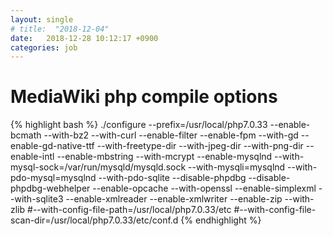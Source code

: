 ```yaml
---
layout: single
# title:  "2018-12-04"
date:   2018-12-28 10:12:17 +0900
categories: job
---
```


# MediaWiki php compile options
{% highlight bash %}
./configure
    --prefix=/usr/local/php7.0.33 
    --enable-bcmath
    --with-bz2 
    --with-curl 
    --enable-filter 
    --enable-fpm 
    --with-gd 
    --enable-gd-native-ttf 
    --with-freetype-dir 
    --with-jpeg-dir 
    --with-png-dir 
    --enable-intl 
    --enable-mbstring 
    --with-mcrypt 
    --enable-mysqlnd 
    --with-mysql-sock=/var/run/mysqld/mysqld.sock 
    --with-mysqli=mysqlnd 
    --with-pdo-mysql=mysqlnd 
    --with-pdo-sqlite 
    --disable-phpdbg 
    --disable-phpdbg-webhelper 
    --enable-opcache 
    --with-openssl 
    --enable-simplexml 
    --with-sqlite3 
    --enable-xmlreader 
    --enable-xmlwriter 
    --enable-zip 
    --with-zlib
    #--with-config-file-path=/usr/local/php7.0.33/etc 
    #--with-config-file-scan-dir=/usr/local/php7.0.33/etc/conf.d 
{% endhighlight %}